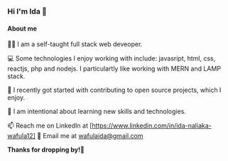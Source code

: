 ### Hi I'm Ida 👋

#### About me

🧍‍♀️ I am a self-taught full stack web deveoper.

💻 Some technologies I enjoy working with include: javasript, html, css, reactjs, php and nodejs.
    I particulartly like working with MERN and LAMP stack.

👯 I recently got started with contributing to open source projects, which I enjoy.

🌱 I am intentional about learning new skills and technologies.

📫 Reach me on LinkedIn at [https://www.linkedin.com/in/ida-naliaka-wafula12]
📧 Email me at wafulaida@gmail.com

**Thanks for dropping by!👋**
